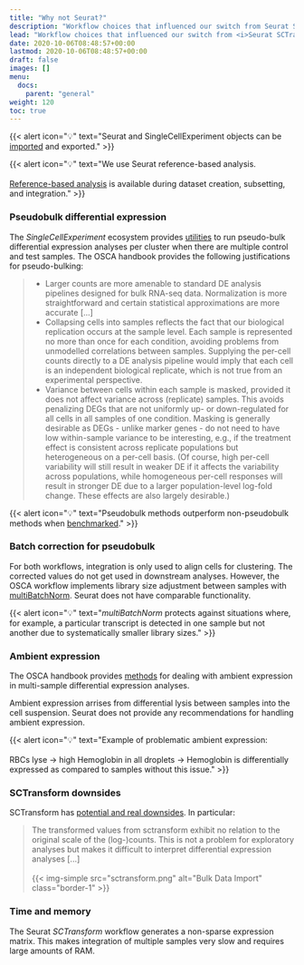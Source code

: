 ```yaml
---
title: "Why not Seurat?"
description: "Workflow choices that influenced our switch from Seurat SCTransform to the Bioconductor SingleCellExperiment ecosystem."
lead: "Workflow choices that influenced our switch from <i>Seurat SCTransform</i> to the Bioconductor <i>SingleCellExperiment</i> ecosystem."
date: 2020-10-06T08:48:57+00:00
lastmod: 2020-10-06T08:48:57+00:00
draft: false
images: []
menu:
  docs:
    parent: "general"
weight: 120
toc: true
---
```


{{< alert icon="💡" text="Seurat and SingleCellExperiment objects can be <a href='https://docs.dseqr.com/docs/single-cell/add-dataset/'>imported</a> and exported." >}}

{{< alert icon="💡" text="We use Seurat reference-based analysis.</br></br> <a href='https://docs.dseqr.com/docs/single-cell/reference-based/'>Reference-based analysis</a> is available during dataset creation, subsetting, and integration." >}}


### Pseudobulk differential expression

The *SingleCellExperiment* ecosystem provides [utilities](http://bioconductor.org/books/3.14/OSCA.multisample/multi-sample-comparisons.html) to run pseudo-bulk differential expression analyses per cluster when there are multiple control and test samples. The OSCA handbook provides the following justifications for pseudo-bulking:

> * Larger counts are more amenable to standard DE analysis pipelines designed for bulk RNA-seq data. Normalization is more straightforward and certain statistical approximations are more accurate [...] 
> * Collapsing cells into samples reflects the fact that our biological replication occurs at the sample level. Each sample is represented no more than once for each condition, avoiding problems from unmodelled correlations between samples. Supplying the per-cell counts directly to a DE analysis pipeline would imply that each cell is an independent biological replicate, which is not true from an experimental perspective.
> * Variance between cells within each sample is masked, provided it does not affect variance across (replicate) samples. This avoids penalizing DEGs that are not uniformly up- or down-regulated for all cells in all samples of one condition. Masking is generally desirable as DEGs - unlike marker genes - do not need to have low within-sample variance to be interesting, e.g., if the treatment effect is consistent across replicate populations but heterogeneous on a per-cell basis. (Of course, high per-cell variability will still result in weaker DE if it affects the variability across populations, while homogeneous per-cell responses will result in stronger DE due to a larger population-level log-fold change. These effects are also largely desirable.)

{{< alert icon="💡" text="Pseudobulk methods outperform non-pseudobulk methods when <a href='https://www.biorxiv.org/content/biorxiv/early/2019/07/26/713412.full.pdf'>benchmarked</a>." >}}

### Batch correction for pseudobulk

For both workflows, integration is only used to align cells for clustering. The corrected values do not get used in downstream analyses. However, the OSCA workflow implements library size adjustment between samples with [multiBatchNorm](http://bioconductor.org/books/3.14/OSCA.multisample/integrating-datasets.html#slower-setup). Seurat does not have comparable functionality.


{{< alert icon="💡" text="<i>multiBatchNorm</i> protects against situations where, for example, a particular transcript is detected in one sample but not another due to systematically smaller library sizes." >}}


### Ambient expression

The OSCA handbook provides [methods](http://bioconductor.org/books/3.14/OSCA.multisample/ambient-problems.html) for dealing with ambient expression in multi-sample differential expression analyses.

Ambient expression arrises from differential lysis between samples into the cell suspension. Seurat does not provide any recommendations for handling ambient expression.

{{< alert icon="💡" text="Example of problematic ambient expression:</br></br> RBCs lyse → high Hemoglobin in all droplets → Hemoglobin is differentially expressed as compared to samples without this issue." >}}


### SCTransform downsides

SCTransform has [potential and real downsides](https://ltla.github.io/SingleCellThoughts/general/transformation.html). In particular:

> The transformed values from sctransform exhibit no relation to the original scale of the (log-)counts. This is not a problem for exploratory analyses but makes it difficult to interpret differential expression analyses [...]</br></br>
> {{< img-simple src="sctransform.png" alt="Bulk Data Import" class="border-1" >}}


### Time and memory

The Seurat *SCTransform* workflow generates a non-sparse expression matrix. This makes integration of multiple samples very slow and requires large amounts of RAM.